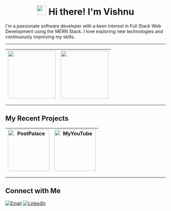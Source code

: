 <h1 align="center">
  <img src="https://raw.githubusercontent.com/MartinHeinz/MartinHeinz/master/wave.gif" width="30px"> 
  Hi there! I'm Vishnu
</h1>

I'm a passionate software developer with a keen interest in Full Stack Web Development using the MERN Stack. I love exploring new technologies and continuously improving my skills.

---


| <img src="https://github-readme-stats.vercel.app/api?username=VishnuPratapGit&show_icons=true&theme=radical" height="150px"> | <img src="https://github-readme-stats.vercel.app/api/top-langs/?username=VishnuPratapGit&layout=compact&theme=radical" height="150px"> |
| --- | --- |


---
## My Recent Projects
| [<img src="https://github-readme-stats.vercel.app/api/pin/?username=VishnuPratapGit&repo=PostPalace&theme=default" alt="PostPalace" height="130px">](https://github.com/VishnuPratapGit/PostPalace) | [<img src="https://github-readme-stats.vercel.app/api/pin/?username=VishnuPratapGit&repo=MyYouTube&theme=default" alt="MyYouTube" height="130px">](https://github.com/VishnuPratapGit/MyYouTube) |
| --- | --- |

---

## Connect with Me

[![Email](https://img.shields.io/badge/Email-vishnupratap626@gmail.com-red?style=for-the-badge&logo=gmail&logoColor=white)](mailto:vishnupratap626@gmail.com)
[![LinkedIn](https://img.shields.io/badge/LinkedIn-Connect-blue?style=for-the-badge&logo=linkedin)](https://www.linkedin.com/in/vishnuprataps)

